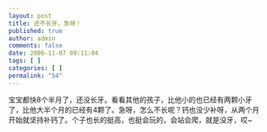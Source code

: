 ```yaml
---
layout: post
title: 还不长牙，急呀！
published: true
author: admin
comments: false
date: 2006-11-07 09:11:04
tags: [ ]
categories: [ ]
permalink: "54"
---
```

宝宝都快8个半月了，还没长牙。看看其他的孩子，比他小的也已经有两颗小牙了，比他大半个月的已经有4颗了。急呀，怎么不长呢？钙也没少补呀，从两个月开始就坚持补钙了。个子也长的挺高，也挺会玩的，会站会爬，就是没牙，哎~